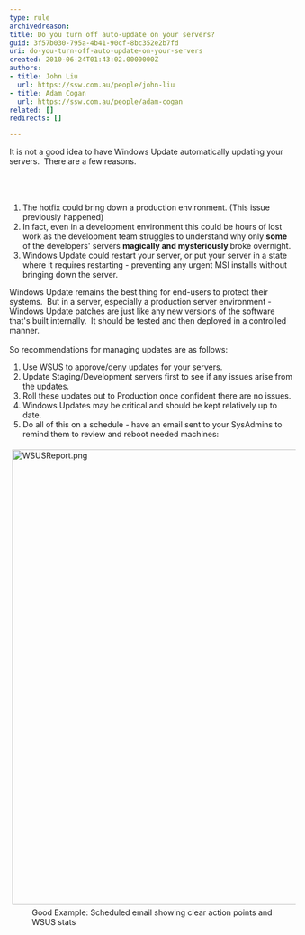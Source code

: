 ```yaml
---
type: rule
archivedreason: 
title: Do you turn off auto-update on your servers?
guid: 3f57b030-795a-4b41-90cf-8bc352e2b7fd
uri: do-you-turn-off-auto-update-on-your-servers
created: 2010-06-24T01:43:02.0000000Z
authors:
- title: John Liu
  url: https://ssw.com.au/people/john-liu
- title: Adam Cogan
  url: https://ssw.com.au/people/adam-cogan
related: []
redirects: []

---
```



It is not a good idea to have Windows Update automatically updating your servers.&#160; There are a few reasons. 
<br><br>
<br><excerpt class='endintro'></excerpt><br>

  
<ol>
    <li>The hotfix could bring down a production environment. (This issue previously happened)<br></li>
    <li>In fact, even in a development environment this could be hours of lost work as the development team struggles to understand why only <strong>some</strong> of the developers' servers&#160;<strong>magically and mysteriously </strong>broke overnight.<br></li>
    <li>Windows Update could restart your server, or put your server in a state where it requires restarting - preventing any urgent MSI installs without bringing down the server.</li>
</ol>
<p>Windows Update remains the best thing for end-users to protect their systems.&#160; But in a server, especially a production server environment - Windows Update patches are just like any new versions of the software that's built internally.&#160; It should be tested and then deployed in a controlled manner.<br>
<br>So recommendations for managing updates are as follows&#58;</p>
<ol>
    <li>Use WSUS to approve/deny updates for your servers.<br></li><li>Update Staging/Development servers first to see if any issues arise from the updates.<br></li><li>Roll these updates out to Production once confident there are no issues​.<br></li><li>Windows Updates may be critical and should be kept relatively up to date.</li><li>Do all of this on a schedule - have an email sent to your SysAdmins to remind them to review and reboot needed machines&#58;</li></ol><div><img src="/SiteAssets/do-you-turn-off-auto-update-on-your-servers/WSUSReport.png" alt="WSUSReport.png" style="margin&#58;5px;width&#58;808px;" /><dd class="ssw15-rteElement-FigureGood">Good Example&#58; Scheduled email showing clear action points and WSUS stats<br></dd></div><ol>
</ol>



